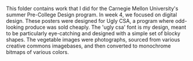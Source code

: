 This folder contains work that I did for the Carnegie Mellon University's summer Pre-College Design program. In week 4, we focused on digital design. These posters were designed for Ugly CSA, a program where odd-looking produce was sold cheaply. The 'ugly csa' font is my design, meant to be particularly eye-catching and designed with a simple set of blocky shapes. The vegetable images were photographs, sourced from various creative commons imagebases, and then converted to monochrome bitmaps of various colors.